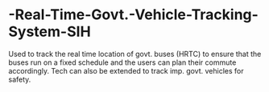 # -Real-Time-Govt.-Vehicle-Tracking-System-SIH
Used to track the real time location of govt. buses (HRTC) to ensure that the buses run on a fixed schedule and the users can plan their commute accordingly. Tech can also be extended to track imp. govt. vehicles for safety.
